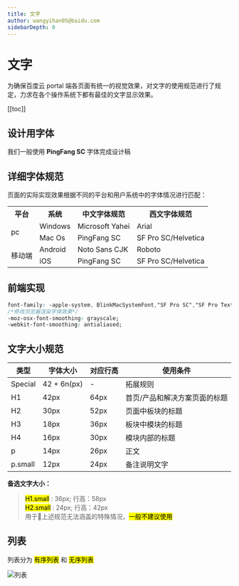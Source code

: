 ```yaml
---
title: 文字
author: wangyihan05@baidu.com
sidebarDepth: 0
---
```


# 文字

为确保百度云 portal 端各页面有统一的视觉效果，对文字的使用规范进行了规定，力求在各个操作系统下都有最佳的文字显示效果。

[[toc]]

## 设计用字体

我们一般使用 **PingFang SC** 字体完成设计稿

## 详细字体规范


页面的实际实现效果根据不同的平台和用户系统中的字体情况进行匹配：


<table>
    <tr>
        <th>平台</th> 
        <th>系统</th> 
        <th>中文字体规范</th> 
        <th>西文字体规范</th> 
   </tr>
    <tr>
        <td rowspan="2">pc</td>    
        <td >Windows</td>  
        <td >Microsoft Yahei</td> 
        <td >Arial</td> 
    </tr>
    <tr>
        <td >Mac Os</td> 
        <td >PingFang SC</td> 
        <td >SF Pro SC/Helvetica</td>  
    </tr>
       <tr>
        <td rowspan="2">移动端</td>    
        <td >Android</td>  
        <td >Noto Sans CJK</td> 
        <td >Roboto</td> 
    </tr>
    <tr>
        <td >iOS</td> 
        <td >PingFang SC</td> 
        <td >SF Pro SC/Helvetica</td>  
    </tr>
</table>



## 前端实现



``` css
font-family: -apple-system, BlinkMacSystemFont,"SF Pro SC","SF Pro Text","Helvetica Neue",  Helvetica, "PingFang SC", Roboto, 'Arial','microsoft yahei ui',"Microsoft YaHei",SimSun, sans-serif;
/*修改浏览器渲染字体效果*/ 
-moz-osx-font-smoothing: grayscale;  
-webkit-font-smoothing: antialiased; 
``` 

## 文字大小规范

| 类型    | 字体大小  | 对应行高 |使用条件 |
| -------------|------------ | -----|-----|
| Special      | 42 + 6n(px)   | -      |拓展规则 |
| H1           | 42px       | 64px |首页/产品和解决方案页面的标题 |
| H2           | 30px       | 52px |页面中板块的标题 |
| H3           | 18px       | 36px |板块中模块的标题 |
| H4           | 16px       | 30px |模块内部的标题 |
| p            | 14px       | 26px |正文 |
| p.small      | 12px       | 24px |备注说明文字 |

**备选文字大小：**

><mark>H1.small</mark> : 36px; 行高：58px<br>
<mark>H2.small</mark> : 24px; 行高：42px<br>
用于上述规范无法涵盖的特殊情况，<mark>一般不建议使用</mark>

## 列表

列表分为 <mark>有序列表</mark> 和 <mark>无序列表</mark>

![列表](http://baiduyun-guideline.bj.bcebos.com/portal%2Fstyle%2Ffont%2Ful)